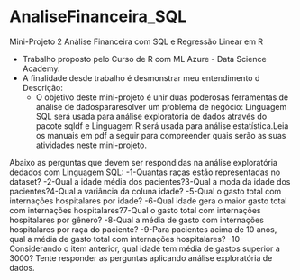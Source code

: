 # AnaliseFinanceira_SQL
Mini-Projeto 2 Análise Financeira com SQL e Regressão Linear em R

- Trabalho proposto pelo Curso de R com ML Azure - Data Science Academy.
- A finalidade desde trabalho é desmonstrar meu entendimento d
Descrição:
  - O objetivo deste mini-projeto é unir duas poderosas ferramentas de análise de dadospararesolver um problema de negócio: Linguagem SQL será usada para análise exploratória de dados através do pacote sqldf e Linguagem R será usada para análise estatística.Leia os manuais em pdf a seguir para compreender quais serão as suas atividades neste mini-projeto.
  
Abaixo as perguntas que devem ser respondidas na análise exploratória dedados com Linguagem SQL:
  -1-Quantas raças estão representadas no dataset?
  -2-Qual a idade média dos pacientes?3-Qual a moda da idade dos pacientes?4-Qual a variância da coluna idade?
  -5-Qual o gasto total com internações hospitalares por idade?
  -6-Qual idade gera o maior gasto total com internações hospitalares?7-Qual o gasto total com internações hospitalares por gênero?
  -8-Qual a média de gasto com internações hospitalares por raça do paciente?
  -9-Para  pacientes  acima  de  10  anos,  qual  a  média  de  gasto  total  com  internações hospitalares?
  -10-Considerando o item anterior, qual idade tem média de gastos superior a 3000?
Tente responder as perguntas aplicando análise exploratória de dados. 
